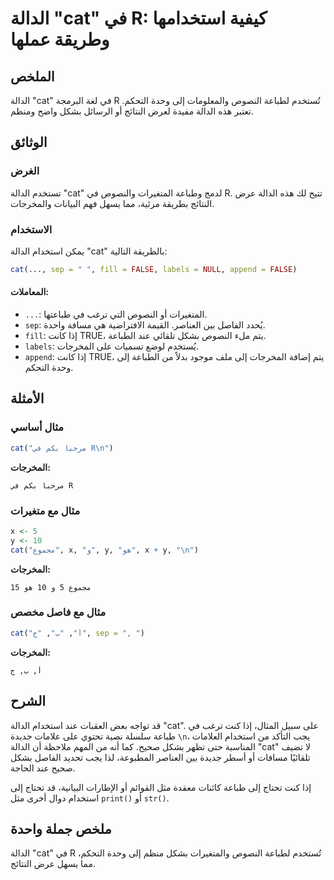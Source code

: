 <!--
Meta Description: # الدالة "cat" في R: كيفية استخدامها وطريقة عملها ## الملخص الدالة "cat" في لغة البرمجة R تُستخدم لطباعة النصوص والمعلومات إلى وحدة التحكم. تعتبر هذه ...
Meta Keywords: cat, الدالة, إلى, بشكل, المخرجات
-->

# الدالة "cat" في R: كيفية استخدامها وطريقة عملها

## الملخص
الدالة "cat" في لغة البرمجة R تُستخدم لطباعة النصوص والمعلومات إلى وحدة التحكم. تعتبر هذه الدالة مفيدة لعرض النتائج أو الرسائل بشكل واضح ومنظم.

## الوثائق
### الغرض
تستخدم الدالة "cat" لدمج وطباعة المتغيرات والنصوص في R. تتيح لك هذه الدالة عرض النتائج بطريقة مرئية، مما يسهل فهم البيانات والمخرجات.

### الاستخدام
يمكن استخدام الدالة "cat" بالطريقة التالية:
```R
cat(..., sep = " ", fill = FALSE, labels = NULL, append = FALSE)
```

#### المعاملات:
- `...`: المتغيرات أو النصوص التي ترغب في طباعتها.
- `sep`: يُحدد الفاصل بين العناصر. القيمة الافتراضية هي مسافة واحدة.
- `fill`: إذا كانت TRUE، يتم ملء النصوص بشكل تلقائي عند الطباعة.
- `labels`: يُستخدم لوضع تسميات على المخرجات.
- `append`: إذا كانت TRUE، يتم إضافة المخرجات إلى ملف موجود بدلاً من الطباعة إلى وحدة التحكم.

## الأمثلة
### مثال أساسي
```R
cat("مرحبا بكم في R\n")
```
**المخرجات:**
```
مرحبا بكم في R
```

### مثال مع متغيرات
```R
x <- 5
y <- 10
cat("مجموع", x, "و", y, "هو", x + y, "\n")
```
**المخرجات:**
```
مجموع 5 و 10 هو 15
```

### مثال مع فاصل مخصص
```R
cat("أ", "ب", "ج", sep = ", ")
```
**المخرجات:**
```
أ, ب, ج
```

## الشرح
قد تواجه بعض العقبات عند استخدام الدالة "cat". على سبيل المثال، إذا كنت ترغب في طباعة سلسلة نصية تحتوي على علامات جديدة `\n`، يجب التأكد من استخدام العلامات المناسبة حتى تظهر بشكل صحيح. كما أنه من المهم ملاحظة أن الدالة "cat" لا تضيف تلقائيًا مسافات أو أسطر جديدة بين العناصر المطبوعة، لذا يجب تحديد الفاصل بشكل صحيح عند الحاجة.

إذا كنت تحتاج إلى طباعة كائنات معقدة مثل القوائم أو الإطارات البيانية، قد تحتاج إلى استخدام دوال أخرى مثل `print()` أو `str()`.

## ملخص جملة واحدة
الدالة "cat" في R تُستخدم لطباعة النصوص والمتغيرات بشكل منظم إلى وحدة التحكم، مما يسهل عرض النتائج.